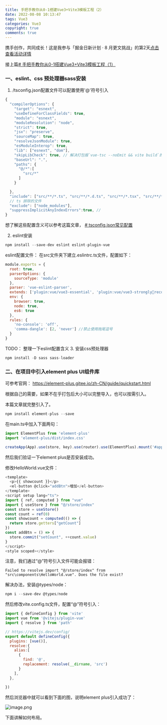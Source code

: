 ```yaml
---
title: 手把手教你从0-1搭建Vue3+Vite3模板工程（2）
date: 2022-08-08 10:13:47
tags: Vue3
categories: Vue3
copyright: true
comments: true
---
```


携手创作，共同成长！这是我参与「掘金日新计划 · 8 月更文挑战」的第2天[点击查看活动详情](https://juejin.cn/post/7123120819437322247"https://juejin.cn/post/7123120819437322247")

接上篇[# 手把手教你从0-1搭建Vue3+Vite3模板工程（1）](https://juejin.cn/post/7127204457925836813)

### 一、eslint、css 预处理器sass安装

1. /tsconfig.json配置文件可以配置使用'@'符号引入

```js
{
  "compilerOptions": {
    "target": "esnext",
    "useDefineForClassFields": true,
    "module": "esnext",
    "moduleResolution": "node",
    "strict": true,
    "jsx": "preserve",
    "sourceMap": true,
    "resolveJsonModule": true,
    "esModuleInterop": true,
    "lib": ["esnext", "dom"],
    "skipLibCheck": true, // 解决打包报`vue-tsc --noEmit && vite build`的错,忽略所有的声明文件(*.d.ts)的类型检查
    "baseUrl": ".",
    "paths": {
      "@/*":[
        "src/*"
      ]
    }

  },
  "include": ["src/**/*.ts", "src/**/*.d.ts", "src/**/*.tsx", "src/**/*.vue"],
  // ts 排除的文件
  "exclude": ["node_modules"],
  "suppressImplicitAnyIndexErrors":true, // 
}
```

想了解这些配置含义可以参考这篇文章，
    [# tsconfig.json常见配置](https://juejin.cn/post/7129321798734184462/)

2. eslint安装


```js
npm install --save-dev eslint eslint-plugin-vue
```

eslint配置文件： 在src文件夹下建立.eslintrc.ts文件，配置如下：

```js
module.exports = {
  root: true,
  parserOptions: {
    sourceType: 'module'
  },
  parser: 'vue-eslint-parser',
  extends: ['plugin:vue/vue3-essential', 'plugin:vue/vue3-stronglyrecommended', 'plugin:vue/vue3-recommended'],
  env: {
    browser: true,
    node: true,
    es6: true
  },
  rules: {
    'no-console': 'off',
    'comma-dangle': [2, 'never'] //禁止使用拖尾逗号
  }
}
```

TODO： 整理一下eslint配置含义
3. 安装css预处理器

```js
npm install -D sass sass-loader
```

### 二、在项目中引入element plus UI组件库
可参考官网：
https://element-plus.gitee.io/zh-CN/guide/quickstart.html

根据自己的需要，如果不在乎打包后大小可以完整导入，也可以按需引入。

本篇文章就完整引入了。

```js
npm install element-plus --save
```

在main.ts中加入下面两句：

```js
import ElementPlus from 'element-plus'
import 'element-plus/dist/index.css'

createApp(App).use(store, key).use(router).use(ElementPlus).mount('#app')
```
然后我们验证一下element plus是否安装成功。

修改HelloWorld.vue文件：

```js
<template>
  <p>{{ showcount }}</p>
  <el-button @click="addBtn">增加</el-button>
</template>
<script setup lang="ts">
import { ref, computed } from "vue"
import { useStore } from "@/store/index"
const store = useStore()
const count = ref(0)
const showcount = computed(() => {
  return store.getters["getCount"]
})
const addBtn = () => {
  store.commit("setCount", ++count.value)
}
</script>
<style scoped></style>
```
注意，我们通过“@”符号引入文件可能会报错：
```
Failed to resolve import "@/store/index" from "src\components\HelloWorld.vue". Does the file exist?
```
解决办法，安装@types/node： 

```js
npm i --save-dev @types/node
```

然后修改vite.config.ts文件，配置“@”符号引入：

```js
import { defineConfig } from 'vite'
import vue from '@vitejs/plugin-vue'
import { resolve } from 'path'

// https://vitejs.dev/config/
export default defineConfig({
  plugins: [vue()],
  resolve:{
    alias:[
      {
        find: '@',
        replacement: resolve(__dirname, 'src')
      }
    ],
  },
  
})
```

然后浏览器中就可以看到下面的图，说明element plus引入成功了：

![image.png](https://p1-juejin.byteimg.com/tos-cn-i-k3u1fbpfcp/42d367b4b4534682902c696b009a3fe6~tplv-k3u1fbpfcp-watermark.image?)

下面讲解如何布局。

